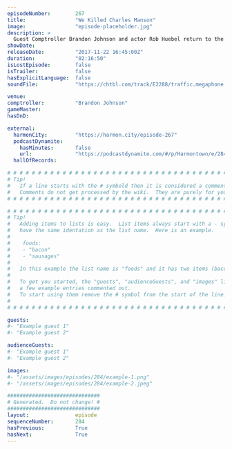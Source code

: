 ```yaml
---
episodeNumber:        267
title:                "We Killed Charles Manson"
image:                "episode-placeholder.jpg"
description: >
  Guest Comptroller Brandon Johnson and actor Rob Huebel return to the show. Rob gives us the inside information about his new show, while Brandon introduces us to Tiny Brandon. Dan's worried he might have played a role in Charles Manson's death. Featuri...
showDate:             
releaseDate:          "2017-11-22 16:45:00Z"
duration:             "02:16:50"
isLostEpisode:        false
isTrailer:            false
hasExplicitLanguage:  false
soundFile:            "https://chtbl.com/track/E2288/traffic.megaphone.fm/STA3770942281.mp3"

venue:                
comptroller:          "Brandon Johnson"
gameMaster:           
hasDnD:               

external:
  harmonCity:         "https://harmon.city/episode-267"
  podcastDynamite:
    hasMinutes:       false
    url:              "https://podcastdynamite.com/#/p/Harmontown/e/284/267"
  hallOfRecords:      

# # # # # # # # # # # # # # # # # # # # # # # # # # # # # # # # # # # # # # # # # # # # #
# Tip!
#   If a line starts with the # symbold then it is considered a comment.
#   Comments do not get processed by the wiki.  They are purely for your information.
# # # # # # # # # # # # # # # # # # # # # # # # # # # # # # # # # # # # # # # # # # # # #

# # # # # # # # # # # # # # # # # # # # # # # # # # # # # # # # # # # # # # # # # # # # #
# Tip!
#   Adding items to lists is easy.  List items always start with a - symbol and have
#   have the same identation as the list name.  Here is an example.
#
#    foods:
#    - "bacon"
#    - "sausages"
#
#   In this example the list name is "foods" and it has two items (bacon, and sausages).
#
#   To get you started, the "guests", "audienceGuests", and "images" lists below have
#   a few example entries commented out.
#   To start using them remove the # symbol from the start of the line.
#
# # # # # # # # # # # # # # # # # # # # # # # # # # # # # # # # # # # # # # # # # # # # #

guests:
#- "Example guest 1"
#- "Example guest 2"

audienceGuests:
#- "Example guest 1"
#- "Example guest 2"

images:
#- "/assets/images/episodes/284/example-1.png"
#- "/assets/images/episodes/284/example-2.jpeg"

##############################
# Generated.  Do not change! #
##############################
layout:               episode
sequenceNumber:       284
hasPrevious:          True
hasNext:              True
---
```


<!-- The episode description will be rendered here -->

<!-- Add your content BELOW here -->
<!-- vvvvvvvvvvvvvvvvvvvvvvvvvvv -->




<!-- ^^^^^^^^^^^^^^^^^^^^^^^^^^^ -->
<!-- Add your content ABOVE here -->

<!-- The episode gallery will be rendered here -->